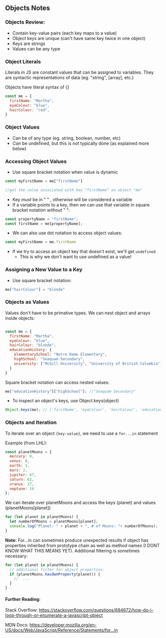 ## Objects Notes

### Objects Review:
* Contain key-value pairs (each key maps to a value)
* Object keys are unique (can't have same key twice in one object)
* Keys are strings
* Values can be any type

### Object Literals
Literals in JS are constant values that can be assigned to variables. They are syntactic representations of data (eg. "string", [array], etc.)

Objects have literal syntax of {}

```javascript
const me = {
  firstName: "Martha",
  eyeColour: "blue",
  hairColour: "red",
}
```
### Object Values
* Can be of any type (eg. string, boolean, number, etc)
* *Can* be undefined, but this is not typically done (as explained more below)

### Accessing Object Values
* Use square bracket notation when value is dynamic

```javascript
const myFirstName = me["firstName"]

//get the value associated with key "firstName" on object "me"
```

* Key *must* be in " " , otherwise will be considered a variable
* If a variable points to a key, then we can use that variable in square bracket notation without " ":
```javascript
const propertyName = "firstName";
const firstName = me[propertyName];
```
* We can also use dot notation to access object values:
```javascript
const myFirstName = me.firstName
```
* If we try to access an object key that doesn't exist, we'll get ```undefined```
  * This is why we don't want to use undefined as a value!

### Assigning a New Value to a Key

* Use square bracket notation:
```javascript
me["hairColour"] = "blonde"
```

### Objects as Values

Values don't have to be primative types. We can nest object and arrays inside objects:

```javascript

const me = {
  firstName: "Martha",
  eyeColour: "blue",
  hairColour: "blonde",
  educationHistory: {
    elementarySchool: "Notre Dame Elementary",
    highSchool: "Seaquam Secondary",
    university: ["McGill University", "University of British Columbia"]
  }
}
```
Square bracket notation can access nested values:
```javascript
me["educationHistory"]["highSchool"]; //"Seaquam Secondary"
```
* To inspect an object's keys, use Object.keys(object)
```javascript
Object.keys(me); // ['firstName', 'eyeColour', 'hairColour', 'educationHistory']
```

### Objects and Iteration

To iterate over an object ```{key:value}```, we need to use a ```for...in``` statement

Example (from LHL):
```javascript
const planetMoons = {
  mercury: 0,
  venus: 0,
  earth: 1,
  mars: 2,
  jupiter: 67,
  saturn: 62,
  uranus: 27,
  neptune: 14
};
```
We can iterate over planetMoons and access the keys (planet) and values (planetMoons[planet])

```javascript
for (let planet in planetMoons) {
  let numberOfMoons = planetMoons[planet];
  console.log("Planet: " + planet + ", # of Moons: "+ numberOfMoons);
}
```
**Note:** 
For...in can sometimes produce unexpected results if object has properties inherited from prototype chain as well as method names (I DONT KNOW WHAT THIS MEANS YET). 
Additional filtering is sometimes necessary:
```javascript 
for (let planet in planetMoons) {
  // additional filter for object properties:
  if (planetMoons.hasOwnProperty(planet)) {
    //  ...
  }
}
```
#### Further Reading:
Stack Overflow:
https://stackoverflow.com/questions/684672/how-do-i-loop-through-or-enumerate-a-javascript-object

MDN Docs:
https://developer.mozilla.org/en-US/docs/Web/JavaScript/Reference/Statements/for...in




